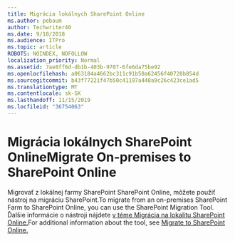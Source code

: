 ```yaml
---
title: Migrácia lokálnych SharePoint Online
ms.author: pebaum
author: Techwriter40
ms.date: 9/10/2018
ms.audience: ITPro
ms.topic: article
ROBOTS: NOINDEX, NOFOLLOW
localization_priority: Normal
ms.assetid: 7ae8ff6d-db1b-403b-9707-6fe6da75be92
ms.openlocfilehash: a063184a4662bc311c91b50a62456f40728b854d
ms.sourcegitcommit: b43f77221f47b50c41197a448a9c26c423ce1ad5
ms.translationtype: MT
ms.contentlocale: sk-SK
ms.lasthandoff: 11/15/2019
ms.locfileid: "36754063"
---
```

# <a name="migrate-on-premises-to-sharepoint-online"></a><span data-ttu-id="c3fc9-102">Migrácia lokálnych SharePoint Online</span><span class="sxs-lookup"><span data-stu-id="c3fc9-102">Migrate On-premises to SharePoint Online</span></span>

<span data-ttu-id="c3fc9-103">Migrovať z lokálnej farmy SharePoint SharePoint Online, môžete použiť nástroj na migráciu SharePoint.</span><span class="sxs-lookup"><span data-stu-id="c3fc9-103">To migrate from an on-premises SharePoint Farm to SharePoint Online, you can use the SharePoint Migration Tool.</span></span> <span data-ttu-id="c3fc9-104">Ďalšie informácie o nástroji nájdete [v téme Migrácia na lokalitu SharePoint Online.](https://go.microsoft.com/fwlink/?linkid=2019574)</span><span class="sxs-lookup"><span data-stu-id="c3fc9-104">For additional information about the tool, see [Migrate to SharePoint Online.](https://go.microsoft.com/fwlink/?linkid=2019574)</span></span>
  

